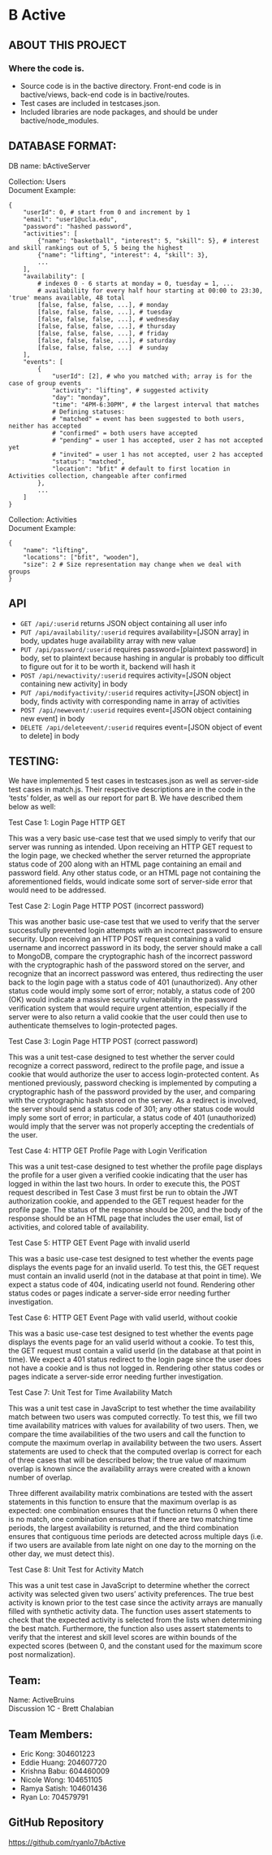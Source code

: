 # B Active

## ABOUT THIS PROJECT

### Where the code is.

- Source code is in the bactive directory. Front-end code is in bactive/views, back-end code is in bactive/routes.
- Test cases are included in testcases.json.
- Included libraries are node packages, and should be under bactive/node_modules.

## DATABASE FORMAT:
DB name: bActiveServer

Collection: Users  
Document Example:
```
{
	"userId": 0, # start from 0 and increment by 1
	"email": "user1@ucla.edu",
	"password": "hashed password",
	"activities": [
		{"name": "basketball", "interest": 5, "skill": 5}, # interest and skill rankings out of 5, 5 being the highest
		{"name": "lifting", "interest": 4, "skill": 3},
		...
	],
	"availability": [
		# indexes 0 - 6 starts at monday = 0, tuesday = 1, ...
		# availability for every half hour starting at 00:00 to 23:30, 'true' means available, 48 total
		[false, false, false, ...], # monday
		[false, false, false, ...], # tuesday
		[false, false, false, ...], # wednesday
		[false, false, false, ...], # thursday
		[false, false, false, ...], # friday
		[false, false, false, ...], # saturday
		[false, false, false, ...]  # sunday
	],
	"events": [
		{
			"userId": [2], # who you matched with; array is for the case of group events
			"activity": "lifting", # suggested activity
			"day": "monday",
			"time": "4PM-6:30PM", # the largest interval that matches
			# Defining statuses:
			# "matched" = event has been suggested to both users, neither has accepted
			# "confirmed" = both users have accepted
			# "pending" = user 1 has accepted, user 2 has not accepted yet
			# "invited" = user 1 has not accepted, user 2 has accepted
			"status": "matched",
			"location": "bfit" # default to first location in Activities collection, changeable after confirmed
		},
		...
	]
}
```

Collection: Activities  
Document Example:
```
{
	"name": "lifting",
	"locations": ["bfit", "wooden"],
	"size": 2 # Size representation may change when we deal with groups
}
```

## API
- `GET /api/:userid` returns JSON object containing all user info
- `PUT /api/availability/:userid` requires availability=[JSON array] in body, updates huge availability array with new value
- `PUT /api/password/:userid` requires password=[plaintext password] in body, set to plaintext because hashing in angular is probably too difficult to figure out for it to be worth it, backend will hash it
- `POST /api/newactivity/:userid` requires activity=[JSON object containing new activity] in body
- `PUT /api/modifyactivity/:userid` requires activity=[JSON object] in body, finds activity with corresponding name in array of activities
- `POST /api/newevent/:userid` requires event=[JSON object containing new event] in body
- `DELETE /api/deleteevent/:userid` requires event=[JSON object of event to delete] in body

## TESTING:
We have implemented 5 test cases in testcases.json as well as server-side test cases in match.js.
Their respective descriptions are in the code in the ‘tests’ folder, as well as our report for part B. We have described them below as well:

Test Case 1: Login Page HTTP GET

This was a very basic use-case test that we used simply to verify that our server was running as intended. Upon receiving an HTTP GET request to the login page, we checked whether the server returned the appropriate status code of 200 along with an HTML page containing an email and password field. Any other status code, or an HTML page not containing the aforementioned fields, would indicate some sort of server-side error that would need to be addressed.

Test Case 2: Login Page HTTP POST (incorrect password)

This was another basic use-case test that we used to verify that the server successfully prevented login attempts with an incorrect password to ensure security. Upon receiving an HTTP POST request containing a valid username and incorrect password in its body, the server should make a call to MongoDB, compare the cryptographic hash of the incorrect password with the cryptographic hash of the password stored on the server, and recognize that an incorrect password was entered, thus redirecting the user back to the login page with a status code of 401 (unauthorized). Any other status code would imply some sort of error; notably, a status code of 200 (OK) would indicate a massive security vulnerability in the password verification system that would require urgent attention, especially if the server were to also return a valid cookie that the user could then use to authenticate themselves to login-protected pages.

Test Case 3: Login Page HTTP POST (correct password)

This was a unit test-case designed to test whether the server could recognize a correct password, redirect to the profile page, and issue a cookie that would authorize the user to access login-protected content. As mentioned previously, password checking is implemented by computing a cryptographic hash of the password provided by the user, and comparing with the cryptographic hash stored on the server. As a redirect is involved, the server should send a status code of 301; any other status code would imply some sort of error; in particular, a status code of 401 (unauthorized) would imply that the server was not properly accepting the credentials of the user.

Test Case 4: HTTP GET Profile Page with Login Verification

This was a unit test-case designed to test whether the profile page displays the profile for a user given a verified cookie indicating that the user has logged in within the last two hours. In order to execute this, the POST request described in Test Case 3 must first be run to obtain the JWT authorization cookie, and appended to the GET request header for the profile page. The status of the response should be 200, and the body of the response should be an HTML page that includes the user email, list of activities, and colored table of availability. 

Test Case 5: HTTP GET Event Page with invalid userId

This was a basic use-case test designed to test whether the events page displays the events page for an invalid userId. To test this, the GET request must contain an invalid userId (not in the database at that point in time). We expect a status code of 404, indicating userId not found. Rendering other status codes or pages indicate a server-side error needing further investigation.

Test Case 6: HTTP GET Event Page with valid userId, without cookie

This was a basic use-case test designed to test whether the events page displays the events page for an valid userId without a cookie. To test this, the GET request must contain a valid userId (in the database at that point in time). We expect a 401 status redirect to the login page since the user does not have a cookie and is thus not logged in. Rendering other status codes or pages indicate a server-side error needing further investigation.

Test Case 7: Unit Test for Time Availability Match

This was a unit test case in JavaScript to test whether the time availability match between two users was computed correctly. To test this, we fill two time availability matrices with values for availability of two users. Then, we compare the time availabilities of the two users and call the function to compute the maximum overlap in availability between the two users. Assert statements are used to check that the computed overlap is correct for each of three cases that will be described below; the true value of maximum overlap is known since the availability arrays were created with a known number of overlap. 

Three different availability matrix combinations are tested with the assert statements in this function to ensure that the maximum overlap is as expected: one combination ensures that the function returns 0 when there is no match, one combination ensures that if there are two matching time periods, the largest availability is returned, and the third combination ensures that contiguous time periods are detected across multiple days (i.e. if two users are available from late night on one day to the morning on the other day, we must detect this).

Test Case 8: Unit Test for Activity Match

This was a unit test case in JavaScript to determine whether the correct activity was selected given two users’ activity preferences. The true best activity is known prior to the test case since the activity arrays are manually filled with synthetic activity data. The function uses assert statements to check that the expected activity is selected from the lists when determining the best match. Furthermore, the function also uses assert statements to verify that the interest and skill level scores are within bounds of the expected scores (between 0, and the constant used for the maximum score post normalization). 

## Team:
Name: ActiveBruins  
Discussion 1C - Brett Chalabian

## Team Members:
- Eric Kong: 304601223
- Eddie Huang: 204607720
- Krishna Babu: 604460009
- Nicole Wong: 104651105
- Ramya Satish: 104601436
- Ryan Lo: 704579791

## GitHub Repository
https://github.com/ryanlo7/bActive
